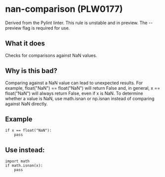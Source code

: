 # nan-comparison (PLW0177)
Derived from the Pylint linter.
This rule is unstable and in preview. The --preview flag is required for use.
## What it does
Checks for comparisons against NaN values.
## Why is this bad?
Comparing against a NaN value can lead to unexpected results. For example,
float("NaN") == float("NaN") will return False and, in general,
x == float("NaN") will always return False, even if x is NaN.
To determine whether a value is NaN, use math.isnan or np.isnan
instead of comparing against NaN directly.
## Example
```
if x == float("NaN"):
    pass
```
## Use instead:
```
import math
if math.isnan(x):
    pass
```